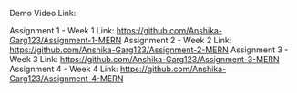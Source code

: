 Demo Video Link:


Assignment 1 - Week 1 Link:  https://github.com/Anshika-Garg123/Assignment-1-MERN
Assignment 2 - Week 2 Link:  https://github.com/Anshika-Garg123/Assignment-2-MERN
Assignment 3 - Week 3 Link:  https://github.com/Anshika-Garg123/Assignment-3-MERN
Assignment 4 - Week 4 Link:  https://github.com/Anshika-Garg123/Assignment-4-MERN
